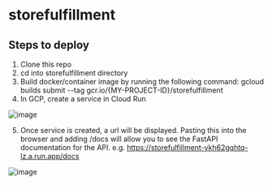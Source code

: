 # storefulfillment

## Steps to deploy
1.  Clone this repo
2.  cd into storefulfillment directory
3.  Build docker/container image by running the following command:  gcloud builds submit --tag gcr.io/{MY-PROJECT-ID}/storefulfillment
4.  In GCP, create a service in Cloud Run

![image](https://user-images.githubusercontent.com/95083111/180077623-8b01b1af-d130-49ba-a00d-59f3cf6166e9.png)

5.  Once service is created, a url will be displayed.  Pasting this into the browser and adding /docs will allow you to see the FastAPI documentation for the API.  e.g. https://storefulfillment-ykh62gqhtq-lz.a.run.app/docs

![image](https://user-images.githubusercontent.com/95083111/180078775-3ba331b7-2ffb-47c7-bcd3-2f1a55abc450.png)


